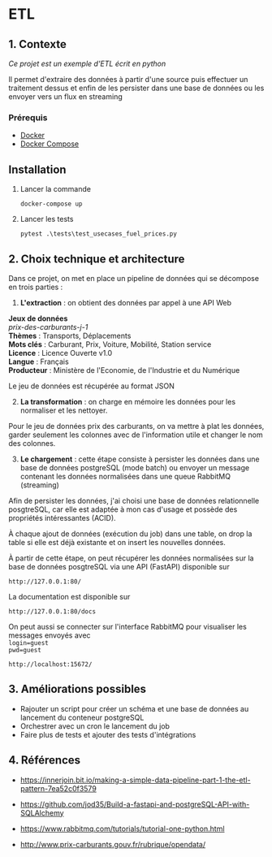 #  ETL  

## 1. Contexte
*Ce projet est un exemple d'ETL écrit en python*

Il permet d'extraire des données à partir d'une source puis effectuer un traitement dessus et enfin de les persister dans une base de données ou les envoyer vers un flux en streaming


### Prérequis
- [Docker](https://docs.docker.com/get-docker/)
- [Docker Compose](https://docs.docker.com/compose/)

## Installation

1. Lancer la commande
   ```
   docker-compose up
   ```

2. Lancer les tests

   ```
   pytest .\tests\test_usecases_fuel_prices.py
   ```  


##  2. Choix technique et architecture

Dans ce projet, on met en place un pipeline de données qui se décompose en trois parties :
1. **L'extraction** : on obtient des données par appel à une API Web  

**Jeux de données**  
*prix-des-carburants-j-1*  
**Thèmes** : Transports, Déplacements  
**Mots clés** : Carburant, Prix, Voiture, Mobilité, Station service  
**Licence** : Licence Ouverte v1.0  
**Langue** : Français  
**Producteur** : Ministère de l'Economie, de l'Industrie et du Numérique

Le jeu de données est récupérée au format JSON

2. **La transformation** : on charge en mémoire les données pour les normaliser et les nettoyer.

Pour le jeu de données prix des carburants, on va mettre à plat les données, garder seulement les colonnes avec de l'information utile et changer le nom des colonnes.

3. **Le chargement** : cette étape consiste à persister les données dans une base de données postgreSQL (mode batch) ou envoyer un message contenant les données normalisées dans une queue RabbitMQ (streaming)

Afin de persister les données, j'ai choisi une base de données relationnelle posgtreSQL, car elle est adaptée à mon cas d'usage et possède des propriétés intéressantes (ACID).  

À chaque ajout de données (exécution du job) dans une table, on drop la table si elle est déjà existante et on insert les nouvelles données.

À partir de cette étape, on peut récupérer les données normalisées sur la base de données posgtreSQL via une API (FastAPI) disponible sur
```
http://127.0.0.1:80/
```   
La documentation est disponible sur 
```   
http://127.0.0.1:80/docs  
```   
On peut aussi se connecter sur l'interface RabbitMQ pour visualiser les messages envoyés avec  
`login=guest`  
`pwd=guest`  
```     
http://localhost:15672/
```   


## 3. Améliorations possibles

- Rajouter un script pour créer un schéma et une base de données au lancement du conteneur postgreSQL
- Orchestrer avec un cron le lancement du job
- Faire plus de tests et ajouter des tests d'intégrations

## 4. Références

* https://innerjoin.bit.io/making-a-simple-data-pipeline-part-1-the-etl-pattern-7ea52c0f3579

* https://github.com/jod35/Build-a-fastapi-and-postgreSQL-API-with-SQLAlchemy

* https://www.rabbitmq.com/tutorials/tutorial-one-python.html

* http://www.prix-carburants.gouv.fr/rubrique/opendata/